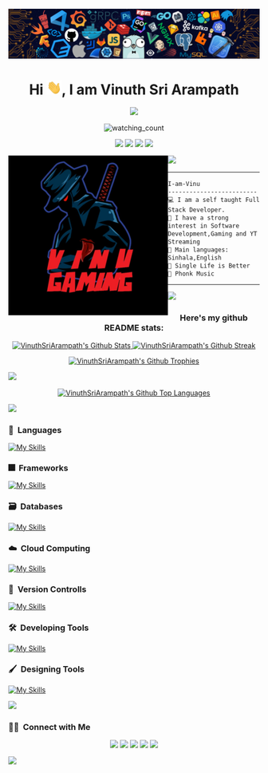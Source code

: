 ![Github Banner](https://github.com/Jaydeep-Yadav/Jaydeep-Yadav/blob/main/banner.png)
<br>
<h1 align="center">Hi <img src="https://raw.githubusercontent.com/ABSphreak/ABSphreak/master/gifs/Hi.gif" width="30px">, I am Vinuth Sri Arampath </h1>
<p align="center">
  <a href="https://github.com/DenverCoder1/readme-typing-svg"><img src="https://readme-typing-svg.herokuapp.com?lines=Full+stack+Developer;Gamer;Youtuber;Always%20learning%20new%20things&center=true&width=380&height=45"></a>
</p>
<p align="center"> 
<img src="https://komarev.com/ghpvc/?username=VinuthSriArampath&color=orange" alt="watching_count" />
</p>
<p align="center">
  <img src="https://img.shields.io/badge/Age-20-orange" />
  <img src="https://img.shields.io/badge/Focus-Software%20Development-orange" />
  <img src="https://img.shields.io/badge/Lives-Sri%20Lanka-orange" />
  <img src="https://img.shields.io/badge/Languages-English%20%26%20Sinhala-orange" />
</p>
<a href="https://www.youtube.com/watch?v=dQw4w9WgXcQ"><img src="https://user-images.githubusercontent.com/73097560/115834477-dbab4500-a447-11eb-908a-139a6edaec5c.gif"></a>
<img align="left" src="Logo.jpg" alt="Unfortunately I didn't find the author of the pic, feel to open a pull request if found" width="320" />
<hr>

```
I-am-Vinu
-------------------------
💻 I am a self taught Full Stack Developer.
📝 I have a strong interest in Software Development,Gaming and YT Streaming
🌟 Main languages: Sinhala,English
💖 Single Life is Better
🎵 Phonk Music 
```
<hr>
<a href="https://www.youtube.com/watch?v=dQw4w9WgXcQ"><img src="https://user-images.githubusercontent.com/73097560/115834477-dbab4500-a447-11eb-908a-139a6edaec5c.gif"></a>

<h3 align="center">Here's my github README stats:</h3>

<p align="center">
  
  <a href="https://github.com/anuraghazra/github-readme-stats">
    <img alt="VinuthSriArampath's Github Stats" src="https://github-readme-stats.vercel.app/api?username=VinuthSriArampath&show_icons=true&theme=great-gatsby" height="192px"/>
  </a>
  
  <a href="https://github.com/anuraghazra/github-readme-stats">
    <img alt="VinuthSriArampath's Github Streak" src="https://github-readme-streak-stats.herokuapp.com/?user=VinuthSriArampath&theme=great-gatsby" height="192px"/>
  </a>
  
</p>

<p align="center">
  <a href="https://github.com/anuraghazra/github-readme-stats">
    <img alt="VinuthSriArampath's Github Trophies" src="https://github-profile-trophy.vercel.app/?username=VinuthSriArampath&theme=darkhub" height="192px"/>
  </a>
</p>

<a href="https://www.youtube.com/watch?v=dQw4w9WgXcQ"><img src="https://user-images.githubusercontent.com/73097560/115834477-dbab4500-a447-11eb-908a-139a6edaec5c.gif"></a>

<p align="center">
  <a href="https://github.com/anuraghazra/github-readme-stats">
    <img alt="VinuthSriArampath's Github Top Languages" src="https://github-readme-stats.vercel.app/api/top-langs/?username=VinuthSriArampath&theme=great-gatsby" height="192px"/>
  </a>
</p>

<a href="https://www.youtube.com/watch?v=dQw4w9WgXcQ"><img src="https://user-images.githubusercontent.com/73097560/115834477-dbab4500-a447-11eb-908a-139a6edaec5c.gif"></a>

### 🏮 &nbsp;Languages 

[![My Skills](https://skillicons.dev/icons?i=python,java,html,css,js,bootstrap,dart&theme=dark)](https://skillicons.dev)

### 🎆 &nbsp;Frameworks 

[![My Skills](https://skillicons.dev/icons?i=spring,nodejs,angular,react,expressjs,flutter&theme=dark)](https://skillicons.dev)

### 🗃 &nbsp;Databases

[![My Skills](https://skillicons.dev/icons?i=mysql,hibernate&theme=dark)](https://skillicons.dev)

### ☁️ &nbsp;Cloud Computing

[![My Skills](https://skillicons.dev/icons?i=aws,netlify&theme=dark)](https://skillicons.dev)

### 🧰 &nbsp;Version Controlls

[![My Skills](https://skillicons.dev/icons?i=git,github,githubactions&theme=dark)](https://skillicons.dev)

### 🛠 &nbsp;Developing Tools 

[![My Skills](https://skillicons.dev/icons?i=idea,vscode,visualstudio,androidstudio,postman&theme=dark)](https://skillicons.dev)

### 🖌️ &nbsp;Designing Tools 

[![My Skills](https://skillicons.dev/icons?i=figma,photoshop&theme=dark)](https://skillicons.dev)


<a href="https://www.youtube.com/watch?v=dQw4w9WgXcQ"><img src="https://user-images.githubusercontent.com/73097560/115834477-dbab4500-a447-11eb-908a-139a6edaec5c.gif"></a>

### 🤝🏻 &nbsp;Connect with Me

<p align="center">
<a href="https://vinuthsriarampath.github.io/Portfolio/"><img src="https://img.shields.io/badge/-vinuthsriarampath.com-3423A6?style=flat&logo=Google-Chrome&logoColor=white"/></a>
<a href="https://linkedin.com/in/vinuth-sri-arampath"><img src="https://img.shields.io/badge/-Vinuth%20Sri%20Arampath-0077B5?style=flat&logo=Linkedin&logoColor=white"/></a>
<a href="mailto:vinuthsriarampath@outlook.com"><img src="https://img.shields.io/badge/-vinuthsriarampath@outlook.com-D14836?style=flat&logo=Gmail&logoColor=white"/></a>
<a href="https://instagram.com/vinuth_arampath"><img src="https://img.shields.io/badge/-@VinuthSriArampath_-E4405F?style=flat&logo=Instagram&logoColor=white"/></a>
<a href="https://facebook.com/vinuthsriarampath"><img src="https://img.shields.io/badge/-@VinuthSriArampath-1877F2?style=flat&logo=Facebook&logoColor=white"/></a>

</p>

<a href="https://www.youtube.com/watch?v=dQw4w9WgXcQ"><img src="https://user-images.githubusercontent.com/73097560/115834477-dbab4500-a447-11eb-908a-139a6edaec5c.gif"></a>
